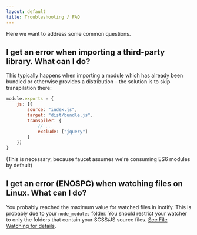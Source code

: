 ```yaml
---
layout: default
title: Troubleshooting / FAQ
---
```


Here we want to address some common questions.

## I get an error when importing a third-party library. What can I do?

This typically happens when importing a module which has already been bundled or
otherwise provides a distribution – the solution is to skip transpilation there:

```javascript
module.exports = {
    js: [{
        source: "index.js",
        target: "dist/bundle.js",
        transpiler: {
            // ...
            exclude: ["jquery"]
        }
    }]
}
```

(This is necessary, because faucet assumes we're consuming ES6 modules by
default)

## I get an error (ENOSPC) when watching files on Linux. What can I do?

You probably reached the maximum value for watched files in inotify. This is
probably due to your `node_modules` folder. You should restrict your watcher to
only the folders that contain your SCSS/JS source files. [See File Watching for
details](/watching).

